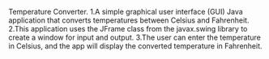 Temperature Converter.
1.A simple graphical user interface (GUI) Java application that converts temperatures between Celsius and Fahrenheit. 
2.This application uses the JFrame class from the javax.swing library to create a window for input and output. 
3.The user can enter the temperature in Celsius, and the app will display the converted temperature in Fahrenheit.
